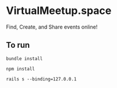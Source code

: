 # VirtualMeetup.space
Find, Create, and Share events online!

## To run
`bundle install`

`npm install`

`rails s --binding=127.0.0.1`